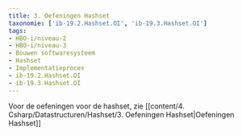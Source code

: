 ```yaml
---
title: 3. Oefeningen Hashset
taxonomie: ['ib-19.2.Hashset.OI', 'ib-19.3.Hashset.OI']
tags:
- HBO-i/niveau-2
- HBO-i/niveau-3
- Bouwen softwaresysteem
- Hashset
- Implementatieproces
- ib-19.2.Hashset.OI
- ib-19.3.Hashset.OI
---
```


Voor de oefeningen voor de hashset, zie [[content/4. Csharp/Datastructuren/Hashset/3. Oefeningen Hashset|Oefeningen Hashset]]